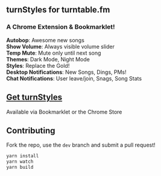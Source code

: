 ## turnStyles for turntable.fm
### A Chrome Extension & Bookmarklet!

**Autobop**: Awesome new songs  
**Show Volume**: Always visible volume slider  
**Temp Mute**: Mute only until next song  
**Themes**: Dark Mode, Night Mode  
**Styles**: Replace the Gold!  
**Desktop Notifications**: New Songs, Dings, PMs!  
**Chat Notifications**: User leave/join, Snags, Song Stats  

## [Get turnStyles](https://ts.pixelcrisis.co)
Available via Bookmarklet or the Chrome Store

## Contributing
Fork the repo, use the `dev` branch and submit a pull request!

```sh
yarn install
yarn watch
yarn build
```
